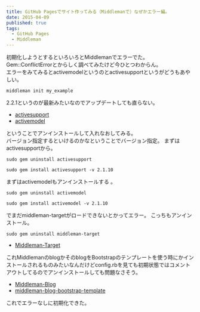 ```yaml
---
title: GitHub Pagesでサイト作ってみる（Middlemanで）なぜかエラー編。
date: 2015-04-09
published: true
tags: 
  - GitHub Pages
  - Middleman
---
```


初期化しようとするといろいろとMiddlemanでエラーでた。<br>
Gem::ConflictErrorとからしく調べてみたけど今ひとつわからん。<br>
エラーをみてみるとactivemodelというのとactivesupportというがどうもあやしい。

~~~shell
middleman init my_example
~~~
2.2.1というのが最新みたいなのでアップデートしても直らない。

* [activesupport](https://rubygems.org/gems/activesupport/)
* [activemodel](https://rubygems.org/gems/activemodel)

ということでアンインストールして入れなおしてみる。<br>
バージョン指定するといけるのかなということでバージョン指定。
まずはactivesupportから。

~~~shell
sudo gem uninstall activesupport
~~~

~~~shell
sudo gem install activesupport -v 2.1.10
~~~
まずはactivemodelもアンインストールする 。

~~~shell
sudo gem uninstall activemodel
~~~

~~~shell
sudo gem install activemodel -v 2.1.10
~~~

でまだmiddleman-targetがロードできないとかってエラー。
こっちもアンインストール。

~~~shell
sudo gem uninstall middleman-target
~~~
* [Middleman-Target](https://github.com/xunker/middleman-target)

これMiddlemanのblogかそのblogをBootstrapのテンプレートを使う時にかインストールされるものみたいなんだけどconfig.rbを見ても初期状態ではコメントアウトしてるのでアンインストールしても問題なさそう。

* [Middleman-Blog](https://github.com/middleman/middleman-blog)
* [middleman-blog-bootstrap-template](https://github.com/biblichor/middleman-blog-bootstrap-template)

これでエラーなしに初期化できた。
